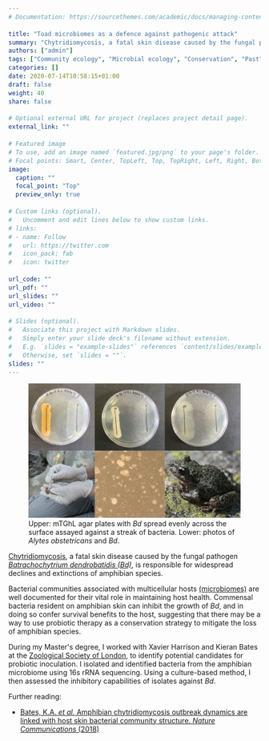 ```yaml
---
# Documentation: https://sourcethemes.com/academic/docs/managing-content/

title: "Toad microbiomes as a defence against pathogenic attack"
summary: "Chytridiomycosis, a fatal skin disease caused by the fungal pathogen _Batrachochytrium dendrobatidis (Bd)_, is responsible for widespread declines and extinctions of amphibian species."
authors: ["admin"]
tags: ["Community ecology", "Microbial ecology", "Conservation", "Past"]
categories: []
date: 2020-07-14T10:58:15+01:00
draft: false
weight: 40
share: false

# Optional external URL for project (replaces project detail page).
external_link: ""

# Featured image
# To use, add an image named `featured.jpg/png` to your page's folder.
# Focal points: Smart, Center, TopLeft, Top, TopRight, Left, Right, BottomLeft, Bottom, BottomRight.
image:
  caption: ""
  focal_point: "Top"
  preview_only: true

# Custom links (optional).
#   Uncomment and edit lines below to show custom links.
# links:
# - name: Follow
#   url: https://twitter.com
#   icon_pack: fab
#   icon: twitter

url_code: ""
url_pdf: ""
url_slides: ""
url_video: ""

# Slides (optional).
#   Associate this project with Markdown slides.
#   Simply enter your slide deck's filename without extension.
#   E.g. `slides = "example-slides"` references `content/slides/example-slides.md`.
#   Otherwise, set `slides = ""`.
slides: ""
---
```


<figure>
  <img src="featured.jpg" width = "800">
  <figcaption>Upper: mTGhL agar plates with <i>Bd</i> spread evenly across the surface assayed against a streak of bacteria. Lower: photos of <i>Alytes obstetricans</i> and <i>Bd</i>.</figcaption>
</figure>

[Chytridiomycosis](https://en.wikipedia.org/wiki/Chytridiomycosis), a fatal skin disease caused by the fungal pathogen [_Batrachochytrium dendrobatidis (Bd)_](https://en.wikipedia.org/wiki/Batrachochytrium_dendrobatidis), is responsible for widespread declines and extinctions of amphibian species.

Bacterial communities associated with multicellular hosts [(microbiomes)](https://en.wikipedia.org/wiki/Microbiome) are well documented for their vital role in maintaining host health. Commensal bacteria resident on amphibian skin can inhibit the growth of _Bd_, and in doing so confer survival benefits to the host, suggesting that there may be a way to use probiotic therapy as a conservation strategy to mitigate the loss of amphibian species.

During my Master's degree, I worked with Xavier Harrison and Kieran Bates at the [Zoological Society of London](https://www.zsl.org/science), to identify potential candidates for probiotic inoculation. I isolated and identified bacteria from the amphibian microbiome using 16s rRNA sequencing. Using a culture-based method, I then assessed the inhibitory capabilities of isolates against _Bd_.

Further reading:
*	[Bates, K.A. _et al._ Amphibian chytridiomycosis outbreak dynamics are linked with host skin bacterial community structure. _Nature Communications_ (2018)](https://doi.org/10.1038/s41467-018-02967-w)
